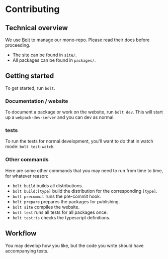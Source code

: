 # Contributing

## Technical overview

We use [Bolt](https://github.com/boltpkg/bolt) to manage our mono-repo. Please
read their docs before proceeding.

* The site can be found in `site/`.
* All packages can be found in `packages/`.

## Getting started

To get started, run `bolt`.

### Documentation / website

To document a package or work on the website, run `bolt dev`. This will start up
a `webpack-dev-server` and you can dev as normal.

### tests

To run the tests for normal development, you'll want to do that in watch mode:
`bolt test:watch`.

### Other commands

Here are some other commands that you may need to run from time to time, for
whatever reason:

* `bolt build` builds all distributions.
* `bolt build:[type]` build the distribution for the corresponding `[type]`.
* `bolt precommit` runs the pre-commit hook.
* `bolt prepare` prepares the packages for publishing.
* `bolt site` compiles the website.
* `bolt test` runs all tests for all packages once.
* `bolt test:ts` checks the typescript definitions.

## Workflow

You may develop how you like, but the code you write should have accompanying
tests.
